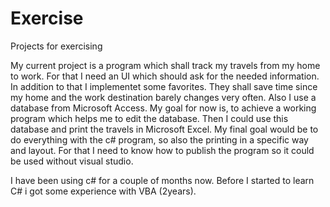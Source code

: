 # Exercise
Projects for exercising

My current project is a program which shall track my travels from my home to work. For that
I need an UI which should ask for the needed information. In addition to that I implementet some favorites. They shall save time since
my home and the work destination barely changes very often.
Also I use a database from Microsoft Access. My goal for now is, to achieve a working program which helps me
to edit the database. Then I could use this database and print the travels in Microsoft Excel. My final goal would be
to do everything with the c# program, so also the printing in a specific way and layout. For that I need to know how to publish the 
program so it could be used without visual studio.

I have been using c# for a couple of months now. Before I started to learn C# i got some experience with VBA (2years). 
